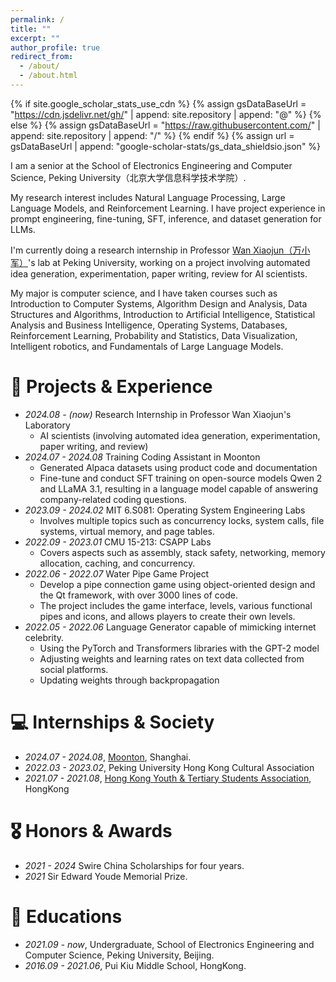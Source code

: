 ```yaml
---
permalink: /
title: ""
excerpt: ""
author_profile: true
redirect_from: 
  - /about/
  - /about.html
---
```


{% if site.google_scholar_stats_use_cdn %}
{% assign gsDataBaseUrl = "https://cdn.jsdelivr.net/gh/" | append: site.repository | append: "@" %}
{% else %}
{% assign gsDataBaseUrl = "https://raw.githubusercontent.com/" | append: site.repository | append: "/" %}
{% endif %}
{% assign url = gsDataBaseUrl | append: "google-scholar-stats/gs_data_shieldsio.json" %}

<span class='anchor' id='about-me'></span>

I am a senior at the School of Electronics Engineering and Computer Science, Peking University（北京大学信息科学技术学院）.

My research interest includes Natural Language Processing, Large Language Models, and Reinforcement Learning. I have project experience in prompt engineering, fine-tuning, SFT, inference, and dataset generation for LLMs. 

I'm currently doing a research internship in Professor [Wan Xiaojun（万小军）](https://wanxiaojun.github.io/)'s lab at Peking University, working on a project involving automated idea generation, experimentation, paper writing, review for AI scientists.

My major is computer science, and I have taken courses such as Introduction to Computer Systems, Algorithm Design and Analysis, Data Structures and Algorithms, Introduction to Artificial Intelligence, Statistical Analysis and Business Intelligence, Operating Systems, Databases, Reinforcement Learning, Probability and Statistics, Data Visualization, Intelligent robotics, and Fundamentals of Large Language Models.


# 📝 Projects & Experience

- *2024.08 - (now)* Research Internship in Professor Wan Xiaojun's Laboratory
  - AI scientists (involving automated idea generation, experimentation, paper writing, and review)
- *2024.07 - 2024.08* Training Coding Assistant in Moonton
  - Generated Alpaca datasets using product code and documentation
  - Fine-tune and conduct SFT training on open-source models Qwen 2 and LLaMA 3.1, resulting in a language model capable of answering company-related coding questions.
- *2023.09 - 2024.02* MIT	6.S081:	Operating	System Engineering Labs
  - Involves multiple topics such as concurrency locks, system calls, file systems, virtual memory, and page tables.
- *2022.09 - 2023.01* CMU	15-213:	CSAPP	Labs
  - Covers aspects such as assembly, stack safety, networking, memory allocation, caching, and concurrency. 
- *2022.06 - 2022.07* Water Pipe Game Project
  - Develop a pipe connection game using object-oriented design and the Qt framework, with over 3000 lines of code.
  - The project includes the game interface, levels, various functional pipes and icons, and allows players to create their own levels.
- *2022.05 - 2022.06* Language Generator capable of mimicking internet celebrity.
  - Using the PyTorch and Transformers libraries with the GPT-2 model
  - Adjusting weights and learning rates on text data collected from social platforms.
  - Updating weights through backpropagation

# 💻 Internships & Society
- *2024.07 - 2024.08*, [Moonton](https://cn.moonton.com/), Shanghai.
- *2022.03 - 2023.02*, Peking University Hong Kong Cultural Association
- *2021.07 - 2021.08*, [Hong Kong Youth & Tertiary Students Association](https://www.hkytsa.org/), HongKong

# 🎖 Honors & Awards
- *2021 - 2024* Swire China Scholarships for four years. 
- *2021* Sir Edward Youde	Memorial Prize. 

# 📖 Educations
- *2021.09 - now*, Undergraduate, School of Electronics Engineering and Computer Science, Peking University, Beijing.
- *2016.09 - 2021.06*, Pui Kiu Middle School, HongKong.
